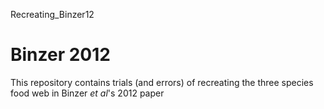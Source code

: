 Recreating_Binzer12

# Binzer 2012

This repository contains trials (and errors) of recreating the three species food web in Binzer _et al_'s 2012 paper